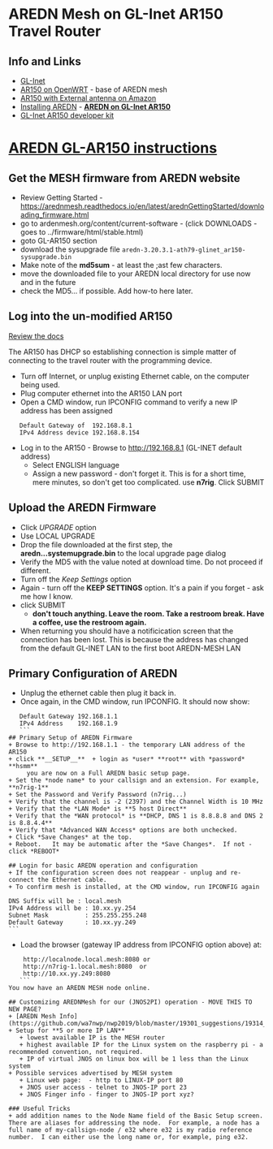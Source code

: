 # AREDN Mesh on GL-Inet AR150 Travel Router

## Info and Links
+ [GL-Inet](https://www.gl-inet.com/)
+ [AR150 on OpenWRT](https://openwrt.org/toh/gl.inet/gl-ar150) - base of AREDN mesh
+ [AR150 with External antenna on Amazon](https://amzn.to/3htEwY2)
+ [Installing AREDN](https://arednmesh.readthedocs.io/en/latest/arednGettingStarted/installing_firmware.html) - [**AREDN on GL-Inet AR150**](https://arednmesh.readthedocs.io/en/latest/arednGettingStarted/installing_firmware.html#gl-inet-first-install-process)
+ [GL-Inet AR150 developer kit](https://store.gl-inet.com/products/developer-kit-set-for-gl-ar150-ext-mini-router)

# [AREDN GL-AR150 instructions](https://arednmesh.readthedocs.io/en/latest/arednGettingStarted/downloading_firmware.htm)

## Get the MESH firmware from AREDN website
+ Review Getting Started - https://arednmesh.readthedocs.io/en/latest/arednGettingStarted/downloading_firmware.html 
+ go to ardenmesh.org/content/current-software - (click DOWNLOADS - goes to ../firmware/html/stable.html)
+ goto GL-AR150 section
+ download the sysupgrade file
  `aredn-3.20.3.1-ath79-glinet_ar150-sysupgrade.bin`
+ Make note of the **md5sum** - at least the ;ast few characters.
+ move the downloaded file to your AREDN local directory for use now and in the future
+ check the MD5... if possible.  Add how-to here later.

## Log into the un-modified AR150
[Review the docs](https://arednmesh.readthedocs.io/en/latest/arednGettingStarted/installing_firmware.html#gl-inet-first-install-process)

  The AR150 has DHCP so establishing connection is simple matter of connecting to the travel router with the programming device.
+ Turn off Internet, or unplug existing Ethernet cable, on the computer being used.
+ Plug computer ethernet into the AR150 LAN port 
+ Open a CMD window, run IPCONFIG command to verify a new IP address has been assigned
```
   Default Gateway of  192.168.8.1
   IPv4 Address device 192.168.8.154
   ```
+ Log in to the AR150 - Browse to http://192.168.8.1  (GL-INET default address)
  + Select ENGLISH language
  + Assign a new password - don't forget it.  This is for a short time, mere minutes, so don't get too complicated.  use **n7rig**.   Click SUBMIT
 
## Upload the AREDN Firmware
 + Click *UPGRADE* option
 + Use LOCAL UPGRADE
 + Drop the file downloaded at the first step, the **aredn...systemupgrade.bin** to the local upgrade page dialog
 + Verify the MD5 with the value noted at download time.  Do not proceed if different.
 + Turn off the *Keep Settings* option
 + Again - turn off the **KEEP SETTINGS** option.  It's a pain if you forget - ask me how I know.
 + click SUBMIT
    + __don't touch anything.  Leave the room.  Take a restroom break.  Have a coffee, use the restroom again.__
 + When returning you should have a notificication screen that the connection has been lost.   This is because the address has changed from the default GL-INET LAN to the first boot AREDN-MESH LAN

## Primary Configuration of AREDN
 + Unplug the ethernet cable then plug it back in.
 + Once again, in the CMD window, run IPCONFIG.   It should now show:
 ```
    Default Gateway 192.168.1.1
    IPv4 Address    192.168.1.9
    ```
## Primary Setup of AREDN Firmware
 + Browse to http://192.168.1.1 - the temporary LAN address of the AR150
 + click **__SETUP__**  + login as *user* **root** with *password* **hsmm**
      you are now on a Full AREDN basic setup page.
 + Set the *node name* to your callsign and an extension. For example, **n7rig-1**
 + Set the Password and Verify Password (n7rig...)
 + Verify that the channel is -2 (2397) and the Channel Width is 10 MHz
 + Verify that the *LAN Mode* is **5 host Direct**
 + Verify that the *WAN protocol* is **DHCP, DNS 1 is 8.8.8.8 and DNS 2 is 8.8.4.4**
 + Verify that *Advanced WAN Access* options are both unchecked.
 + Click *Save Changes* at the top.
 + Reboot.   It may be automatic after the *Save Changes*.  If not - click *REBOOT*
    
## Login for basic AREDN operation and configuration
 + If the configuration screen does not reappear - unplug and re-connect the Ethernet cable.
 + To confirm mesh is installed, at the CMD window, run IPCONFIG again
 ```
    DNS Suffix will be : local.mesh
    IPv4 Address will be : 10.xx.yy.254
    Subnet Mask          : 255.255.255.248
    Default Gateway      : 10.xx.yy.249
    ```
 + Load the browser (gateway IP address from IPCONFIG option above) at:
 ```
     http://localnode.local.mesh:8080 or
     http://n7rig-1.local.mesh:8080  or
     http://10.xx.yy.249:8080
    ```
You now have an AREDN MESH node online.
        
## Customizing AREDNMesh for our (JNOS2PI) operation - MOVE THIS TO NEW PAGE?
+ [AREDN Mesh Info](https://github.com/wa7nwp/nwp2019/blob/master/19301_suggestions/19314_ham_mesh_home_lab.md)
+ Setup for **5 or more IP LAN**
    + lowest available IP is the MESH router
    + highest available IP for the Linux system on the raspberry pi - a recommended convention, not required.
    + IP of virtual JNOS on linux box will be 1 less than the Linux system
+ Possible services advertised by MESH system
    + Linux web page:  - http to LINUX-IP port 80
    + JNOS user access - telnet to JNOS-IP port 23
    + JNOS Finger info - finger to JNOS-IP port xyz?

### Useful Tricks
+ add addition names to the Node Name field of the Basic Setup screen.  There are aliases for addressing the node.  For example, a node has a full name of my-callsign-node / e32 where e32 is my radio reference number.  I can either use the long name or, for example, ping e32.
